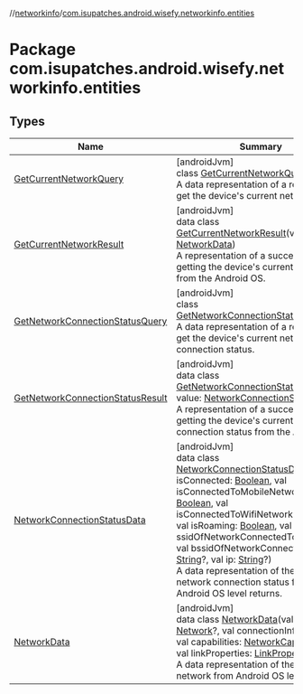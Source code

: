//[networkinfo](../../index.md)/[com.isupatches.android.wisefy.networkinfo.entities](index.md)

# Package com.isupatches.android.wisefy.networkinfo.entities

## Types

| Name | Summary |
|---|---|
| [GetCurrentNetworkQuery](-get-current-network-query/index.md) | [androidJvm]<br>class [GetCurrentNetworkQuery](-get-current-network-query/index.md)<br>A data representation of a request to get the device's current network. |
| [GetCurrentNetworkResult](-get-current-network-result/index.md) | [androidJvm]<br>data class [GetCurrentNetworkResult](-get-current-network-result/index.md)(val value: [NetworkData](-network-data/index.md))<br>A representation of a success while getting the device's current network from the Android OS. |
| [GetNetworkConnectionStatusQuery](-get-network-connection-status-query/index.md) | [androidJvm]<br>class [GetNetworkConnectionStatusQuery](-get-network-connection-status-query/index.md)<br>A data representation of a request to get the device's current network connection status. |
| [GetNetworkConnectionStatusResult](-get-network-connection-status-result/index.md) | [androidJvm]<br>data class [GetNetworkConnectionStatusResult](-get-network-connection-status-result/index.md)(val value: [NetworkConnectionStatusData](-network-connection-status-data/index.md))<br>A representation of a success while getting the device's current network connection status from the Android OS. |
| [NetworkConnectionStatusData](-network-connection-status-data/index.md) | [androidJvm]<br>data class [NetworkConnectionStatusData](-network-connection-status-data/index.md)(val isConnected: [Boolean](https://kotlinlang.org/api/latest/jvm/stdlib/kotlin/-boolean/index.html), val isConnectedToMobileNetwork: [Boolean](https://kotlinlang.org/api/latest/jvm/stdlib/kotlin/-boolean/index.html), val isConnectedToWifiNetwork: [Boolean](https://kotlinlang.org/api/latest/jvm/stdlib/kotlin/-boolean/index.html), val isRoaming: [Boolean](https://kotlinlang.org/api/latest/jvm/stdlib/kotlin/-boolean/index.html), val ssidOfNetworkConnectedTo: [String](https://kotlinlang.org/api/latest/jvm/stdlib/kotlin/-string/index.html)?, val bssidOfNetworkConnectedTo: [String](https://kotlinlang.org/api/latest/jvm/stdlib/kotlin/-string/index.html)?, val ip: [String](https://kotlinlang.org/api/latest/jvm/stdlib/kotlin/-string/index.html)?)<br>A data representation of the current network connection status from Android OS level returns. |
| [NetworkData](-network-data/index.md) | [androidJvm]<br>data class [NetworkData](-network-data/index.md)(val network: [Network](https://developer.android.com/reference/kotlin/android/net/Network.html)?, val connectionInfo: [WifiInfo](https://developer.android.com/reference/kotlin/android/net/wifi/WifiInfo.html)?, val capabilities: [NetworkCapabilities](https://developer.android.com/reference/kotlin/android/net/NetworkCapabilities.html)?, val linkProperties: [LinkProperties](https://developer.android.com/reference/kotlin/android/net/LinkProperties.html)?)<br>A data representation of the current network from Android OS level returns. |
